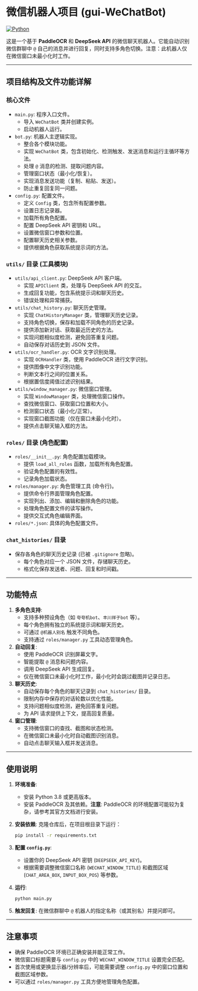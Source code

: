 # 微信机器人项目 (gui-WeChatBot)

[![Python](https://img.shields.io/badge/Python-3.8%2B-blue?logo=python&logoColor=white)](https://www.python.org)

这是一个基于 **PaddleOCR** 和 **DeepSeek API** 的微信聊天机器人。它能自动识别微信群聊中 `@` 自己的消息并进行回复，同时支持多角色切换。注意：此机器人仅在微信窗口未最小化时工作。

---

## 项目结构及文件功能详解

### 核心文件

-   `main.py`: 程序入口文件。
    -   导入 `WeChatBot` 类并创建实例。
    -   启动机器人运行。
-   `bot.py`: 机器人主逻辑实现。
    -   整合各个模块功能。
    -   实现 `WeChatBot` 类，包含初始化、检测触发、发送消息和运行主循环等方法。
    -   处理 `@` 消息的检测、提取问题内容。
    -   管理窗口状态（最小化/恢复）。
    -   实现消息发送功能（复制、粘贴、发送）。
    -   防止重复回复同一问题。
-   `config.py`: 配置文件。
    -   定义 `Config` 类，包含所有配置参数。
    -   设置日志记录器。
    -   加载所有角色配置。
    -   配置 DeepSeek API 密钥和 URL。
    -   设置微信窗口参数和位置。
    -   配置聊天历史相关参数。
    -   提供根据角色获取系统提示词的方法。

### `utils/` 目录 (工具模块)

-   `utils/api_client.py`: DeepSeek API 客户端。
    -   实现 `APIClient` 类，处理与 DeepSeek API 的交互。
    -   生成回复功能，包含系统提示词和聊天历史。
    -   错误处理和异常捕获。
-   `utils/chat_history.py`: 聊天历史管理。
    -   实现 `ChatHistoryManager` 类，管理聊天历史记录。
    -   支持角色切换，保存和加载不同角色的历史记录。
    -   提供添加新对话、获取最近历史的方法。
    -   实现问题相似度检测，避免回答重复问题。
    -   自动保存对话历史到 JSON 文件。
-   `utils/ocr_handler.py`: OCR 文字识别处理。
    -   实现 `OCRHandler` 类，使用 PaddleOCR 进行文字识别。
    -   提供图像中文字识别功能。
    -   判断文本行之间的位置关系。
    -   根据置信度阈值过滤识别结果。
-   `utils/window_manager.py`: 微信窗口管理。
    -   实现 `WindowManager` 类，处理微信窗口操作。
    -   查找微信窗口、获取窗口位置和大小。
    -   检测窗口状态（最小化/正常）。
    -   实现窗口截图功能（仅在窗口未最小化时）。
    -   提供点击聊天输入框的方法。

### `roles/` 目录 (角色配置)

-   `roles/__init__.py`: 角色配置加载模块。
    -   提供 `load_all_roles` 函数，加载所有角色配置。
    -   验证角色配置的有效性。
    -   记录角色加载状态。
-   `roles/manager.py`: 角色管理工具 (命令行)。
    -   提供命令行界面管理角色配置。
    -   实现列出、添加、编辑和删除角色的功能。
    -   处理角色配置文件的读写操作。
    -   提供交互式角色编辑界面。
-   `roles/*.json`: 具体的角色配置文件。

### `chat_histories/` 目录

-   保存各角色的聊天历史记录 (已被 `.gitignore` 忽略)。
    -   每个角色对应一个 JSON 文件，存储聊天历史。
    -   格式化保存发送者、问题、回复和时间戳。

---

## 功能特点

1.  **多角色支持**:
    -   支持多种预设角色（如 `夸夸机bot`、`丰川祥子bot` 等）。
    -   每个角色拥有独立的系统提示词和聊天历史。
    -   可通过 `@机器人别名` 触发不同角色。
    -   支持通过 `roles/manager.py` 工具动态管理角色。
2.  **自动回复**:
    -   使用 PaddleOCR 识别屏幕文字。
    -   智能提取 `@` 消息和问题内容。
    -   调用 DeepSeek API 生成回复。
    -   仅在微信窗口未最小化时工作，最小化时会跳过截图并记录日志。
3.  **聊天历史**:
    -   自动保存每个角色的聊天记录到 `chat_histories/` 目录。
    -   限制内存中保存的对话轮数以优化性能。
    -   支持问题相似度检测，避免回答重复问题。
    -   为 API 请求提供上下文，提高回复质量。
4.  **窗口管理**:
    -   支持微信窗口的查找、截图和状态检测。
    -   在微信窗口未最小化时自动截图识别消息。
    -   自动点击聊天输入框并发送消息。

---

## 使用说明

1.  **环境准备**:
    -   安装 Python 3.8 或更高版本。
    -   安装 PaddleOCR 及其依赖。**注意**: PaddleOCR 的环境配置可能较为复杂，请参考其官方文档进行安装。

2.  **安装依赖**:
    克隆仓库后，在项目根目录下运行：
    ```bash
    pip install -r requirements.txt
    ```

3.  **配置 `config.py`**:
    -   设置你的 DeepSeek API 密钥 (`DEEPSEEK_API_KEY`)。
    -   根据需要调整微信窗口名称 (`WECHAT_WINDOW_TITLE`) 和截图区域 (`CHAT_AREA_BOX`, `INPUT_BOX_POS`) 等参数。

4.  **运行**:
    ```bash
    python main.py
    ```

5.  **触发回复**:
    在微信群聊中 `@` 机器人的指定名称（或其别名）并提问即可。

---

## 注意事项

-   确保 PaddleOCR 环境已正确安装并能正常工作。
-   微信窗口标题需要与 `config.py` 中的 `WECHAT_WINDOW_TITLE` 设置完全匹配。
-   首次使用或更换显示器/分辨率后，可能需要调整 `config.py` 中的窗口位置和截图区域参数。
-   可以通过 `roles/manager.py` 工具方便地管理角色配置。
